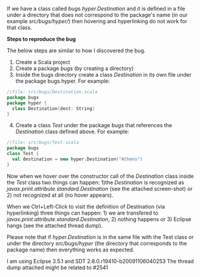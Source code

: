 If we have a class called *bugs.hyper.Destination* and it is defined in a file under a directory that does not correspond to the package's name (in our example *src/bugs/hyper/*) then hovering and hyperlinking do not work for that class.

**Steps to reproduce the bug**

The below steps are similar to how I discovered the bug.

 1. Create a Scala project
 2. Create a package _bugs_ (by creating a directory)
 3. Inside the bugs directory create a class _Destination_ in its own file under the package bugs.hyper. For example:
```scala
//file: src/bugs/Destination.scala
package bugs
package hyper {	
  class Destination(dest: String)
}
```
 4. Create a class _Test_ under the package _bugs_ that references the _Destination_ class defined above. For example:
```scala
//file: src/bugs/Test.scala
package bugs
class Test {
  val destination = new hyper.Destination("Athens")
}
```

Now when we hover over the constructor call of the *Destination* class inside the *Test* class two things can happen: 1)the *Destination* is recognized as *javax.print.attribute.standard.Destination* (see the attached screen-shot) or 2) not recognized at all (no hover appears).

When we Ctrl+Left-Click to visit the definition of Destination (via hyperlinking) three things can happen: 1) we are transfered to *javax.print.attribute.standard.Destination*, 2) nothing happens or 3) Eclipse hangs (see the attached thread dump).

Please note that if *hyper.Destination* is in the same file with the Test class or under the directory *src/bugs/hyper* (the directory that corresponds to the package name) then everything works as expected.

I am using Eclipse 3.5.1 and SDT 2.8.0.r19410-b20091106040253
The thread dump attached might be related to #2541
